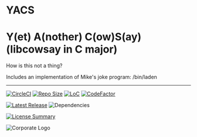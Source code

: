 # YACS
Y(et) A(nother) C(ow)S(ay) (libcowsay in C major)
==========
How is this not a thing?

Includes an implementation of Mike's joke program: /bin/laden

----------
[![CircleCI](https://img.shields.io/circleci/build/github/InnovAnon-Inc/YACS?color=%23FF1100&logo=InnovAnon%2C%20Inc.&logoColor=%23FF1133&style=plastic)](https://circleci.com/gh/InnovAnon-Inc/YACS)
[![Repo Size](https://img.shields.io/github/repo-size/InnovAnon-Inc/YACS?color=%23FF1100&logo=InnovAnon%2C%20Inc.&logoColor=%23FF1133&style=plastic)](https://github.com/InnovAnon-Inc/YACS)
[![LoC](https://tokei.rs/b1/github/InnovAnon-Inc/YACS?category=code)](https://github.com/InnovAnon-Inc/YACS)
[![CodeFactor](https://www.codefactor.io/repository/github/InnovAnon-Inc/YACS/badge)](https://www.codefactor.io/repository/github/InnovAnon-Inc/YACS)

[![Latest Release](https://img.shields.io/github/commits-since/InnovAnon-Inc/YACS/latest?color=%23FF1100&include_prereleases&logo=InnovAnon%2C%20Inc.&logoColor=%23FF1133&style=plastic)](https://github.com/InnovAnon-Inc/YACS/releases/latest)
![Dependencies](https://img.shields.io/librariesio/github/InnovAnon-Inc/YACS?color=%23FF1100&style=plastic)

[![License Summary](https://img.shields.io/github/license/InnovAnon-Inc/YACS?color=%23FF1100&label=Free%20Code%20for%20a%20Free%20World%21&logo=InnovAnon%2C%20Inc.&logoColor=%23FF1133&style=plastic)](https://tldrlegal.com/license/unlicense#summary)

![Corporate Logo](https://i.imgur.com/UD8y4Is.gif)

